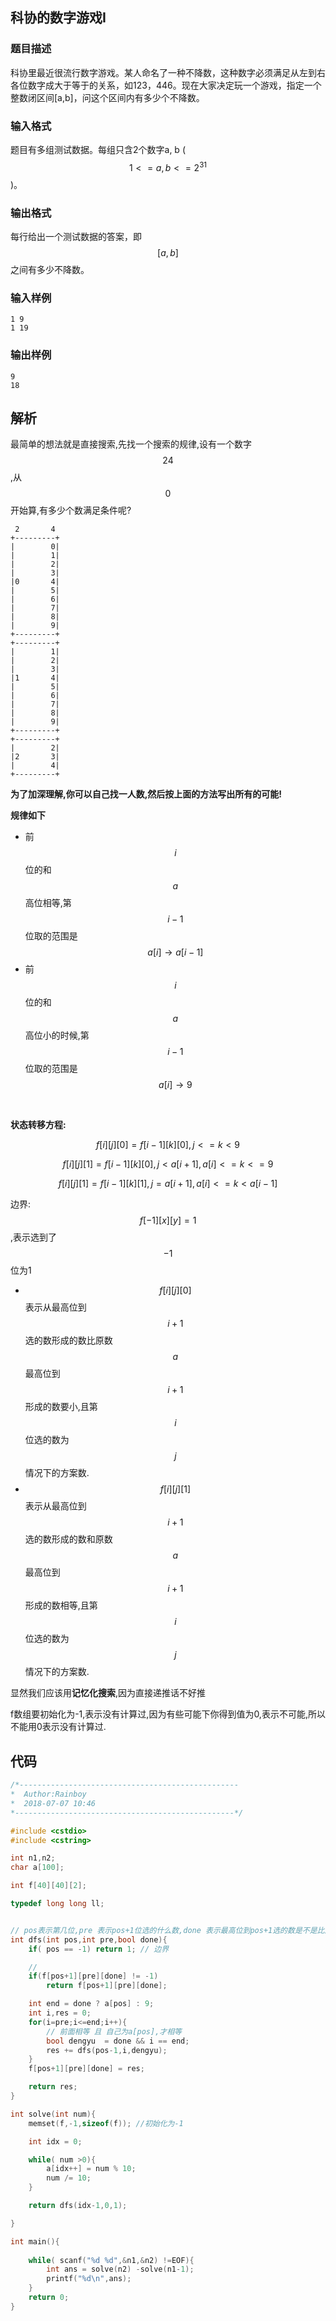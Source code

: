## 科协的数字游戏I

### 题目描述

科协里最近很流行数字游戏。某人命名了一种不降数，这种数字必须满足从左到右各位数字成大于等于的关系，如123，446。现在大家决定玩一个游戏，指定一个整数闭区间[a,b]，问这个区间内有多少个不降数。


### 输入格式

题目有多组测试数据。每组只含2个数字a, b ($$1 <= a, b <= 2^31$$)。

### 输出格式

每行给出一个测试数据的答案，即$$[a, b]$$之间有多少不降数。

### 输入样例

```
1 9
1 19
```

### 输出样例

```
9
18
```

## 解析


最简单的想法就是直接搜索,先找一个搜索的规律,设有一个数字$$24$$,从$$0$$开始算,有多少个数满足条件呢?

```
 2       4
+---------+
|        0| 
|        1|
|        2|
|        3|
|0       4|
|        5|
|        6|
|        7|
|        8|
|        9|
+---------+
+---------+
|        1|
|        2|
|        3|
|1       4|
|        5|
|        6|
|        7|
|        8|
|        9|
+---------+
+---------+
|        2|
|2       3|
|        4|
+---------+
```
**为了加深理解,你可以自己找一人数,然后按上面的方法写出所有的可能!**

**规律如下**
 - 前$$i$$位的和$$a$$高位相等,第$$i-1$$位取的范围是$$a[i] \rightarrow a[i-1]$$
 - 前$$i$$位的和$$a$$高位小的时候,第$$i-1$$位取的范围是$$a[i] \rightarrow 9$$


<br>

**状态转移方程:**

```math
f[i][j][0] = f[i-1][k][0],j<=k<9
```

```math
f[i][j][1] = f[i-1][k][0] , j< a[i+1], a[i]<=k<=9
```

```math
f[i][j][1] = f[i-1][k][1] , j = a[i+1],a[i] <=k <a[i-1]
```
边界:$$f[-1][x][y] = 1$$,表示选到了$$-1$$位为1

 - $$f[i][j][0]$$表示从最高位到$$i+1$$选的数形成的数比原数$$a$$最高位到$$i+1$$形成的数要小,且第$$i$$位选的数为$$j$$情况下的方案数.
 - $$f[i][j][1]$$表示从最高位到$$i+1$$选的数形成的数和原数$$a$$最高位到$$i+1$$形成的数相等,且第$$i$$位选的数为$$j$$情况下的方案数.


显然我们应该用**记忆化搜索**,因为直接递推话不好推

f数组要初始化为-1,表示没有计算过,因为有些可能下你得到值为0,表示不可能,所以不能用0表示没有计算过.

## 代码

```c
/*-------------------------------------------------
*  Author:Rainboy
*  2018-07-07 10:46
*-------------------------------------------------*/

#include <cstdio>
#include <cstring>

int n1,n2;
char a[100];

int f[40][40][2];

typedef long long ll;


// pos表示第几位,pre 表示pos+1位选的什么数,done 表示最高位到pos+1选的数是不是比原数小,1表示相等
int dfs(int pos,int pre,bool done){
    if( pos == -1) return 1; // 边界

    // 
    if(f[pos+1][pre][done] != -1)
        return f[pos+1][pre][done];

    int end = done ? a[pos] : 9;
    int i,res = 0;
    for(i=pre;i<=end;i++){
        // 前面相等 且 自己为a[pos],才相等
        bool dengyu  = done && i == end; 
        res += dfs(pos-1,i,dengyu);
    }
    f[pos+1][pre][done] = res;

    return res;
}

int solve(int num){
    memset(f,-1,sizeof(f)); //初始化为-1

    int idx = 0;

    while( num >0){
        a[idx++] = num % 10;
        num /= 10;
    }

    return dfs(idx-1,0,1);

}

int main(){
    
    while( scanf("%d %d",&n1,&n2) !=EOF){
        int ans = solve(n2) -solve(n1-1);
        printf("%d\n",ans);
    }
    return 0;
}
```
